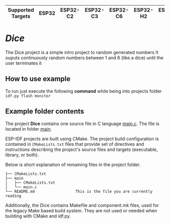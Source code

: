| Supported Targets | ESP32 | ESP32-C2 | ESP32-C3 | ESP32-C6 | ESP32-H2 | ESP32-S2 | ESP32-S3 |
| ----------------- | ----- | -------- | -------- | -------- | -------- | -------- | -------- |

# _Dice_
 The Dice project is a simple intro project to random generated numbers 
 It ouputs continuously random numbers between 1 and 6 (like a dice) until the user terminates it 


## How to use example
To run just execute the following **command** while being into projects folder 
`idf.py flash monitor`

## Example folder contents

The project **Dice** contains one source file in C language [main.c](main/main.c). The file is located in folder [main](main).

ESP-IDF projects are built using CMake. The project build configuration is contained in `CMakeLists.txt`
files that provide set of directives and instructions describing the project's source files and targets
(executable, library, or both). 

Below is short explanation of remaining files in the project folder.

```
├── CMakeLists.txt
├── main
│   ├── CMakeLists.txt
│   └── main.c
└── README.md                  This is the file you are currently reading
```
Additionally, the Dice contains Makefile and component.mk files, used for the legacy Make based build system. 
They are not used or needed when building with CMake and idf.py.
